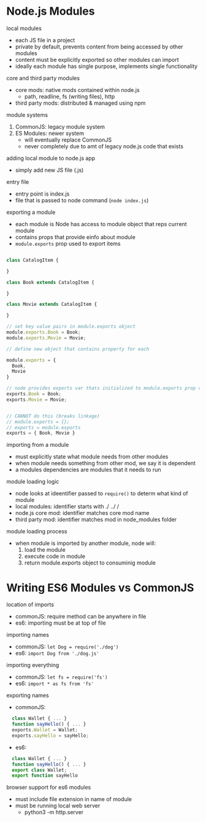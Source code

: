 # Node.js Modules

local modules
- each JS file in a project
- private by default, prevents content from being accessed by other modules
- content must be explicitly exported so other modules can import
- ideally each module has single purpose, implements single functionality


core and third party modules
- core mods: native mods contained within node.js
  * path, readline, fs (writing files), http 
- third party mods: distributed & managed using npm 


module systems
1. CommonJS: legacy module system
2. ES Modules: newer system
   - will eventually replace CommonJS 
   - never completely due to amt of legacy node.js code that exists


adding local module to node.js app
- simply add new JS file (.js)


entry file
- entry point is index.js 
- file that is passed to node command (`node index.js`)


exporting a module 
- each module is Node has access to module object that reps current module
- contains props that provide einfo about module
- `module.exports` prop used to export items

```js

class CatalogItem {

}

class Book extends CatalogItem {

}

class Movie extends CatalogItem {

}

// set key value pairs in module.exports object
module.exports.Book = Book;
module.exports.Movie = Movie;

// define new object that contains property for each 

module.exports = {
  Book,
  Movie
}

// node provides exports var thats initialized to module.exports prop value
exports.Book = Book;
exports.Movie = Movie;


// CANNOT do this (breaks linkage)
// module.exports = {};
// exports = module.exports
exports = { Book, Movie }
```


importing from a module
- must explicitly state what module needs from other modules
- when module needs something from other mod, we say it is dependent
- a modules dependencies are modules that it needs to run



module loading logic 
- node looks at ideentifier passed to `require()` to determ what kind of module
- local modules: identifier starts with ./ ../ /
- node.js core mod: identifier matches core mod name
- third party mod: identifier matches mod in node_modules folder




module loading process
- when module is imported by another module, node will:
  1. load the module
  2. execute code in module
  3. return module.exports object to consuminig module



# Writing ES6 Modules vs CommonJS


location of imports
- commonJS: require method can be anywhere in file
- es6: importing must be at top of file 


importing names
- commonJS: `let Dog = require('./dog')`
- es6: `import Dog from './dog.js'`


importing everything
- commonJS: `let fs = require('fs')`
- es6: `import * as fs from 'fs'`


exporting names
- commonJS:
```js
  class Wallet { ... }
  function sayHello() { ... }
  exports.Wallet = Wallet;
  exports.sayHello = sayHello;
```
- es6:
```js
  class Wallet { ... }
  function sayHello() { ... }
  export class Wallet;
  export function sayHello
```

browser support for es6 modules
- must include file extension in name of module
- must be running local web server
  * python3 -m http.server
  